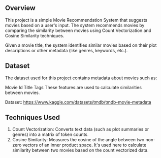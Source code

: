 ## Overview
This project is a simple Movie Recommendation System that suggests movies based on a user's input. The system recommends movies by comparing the similarity between movies using Count Vectorization and Cosine Similarity techniques.

Given a movie title, the system identifies similar movies based on their plot descriptions or other metadata (like genres, keywords, etc.).

## Dataset
The dataset used for this project contains metadata about movies such as:

Movie Id
Title
Tags
These features are used to calculate similarities between movies.

Dataset: https://www.kaggle.com/datasets/tmdb/tmdb-movie-metadata

## Techniques Used
1. Count Vectorization:
Converts text data (such as plot summaries or genres) into a matrix of token counts.
2. Cosine Similarity:
Measures the cosine of the angle between two non-zero vectors of an inner product space. It's used here to calculate similarity between two movies based on the count vectorized data.
